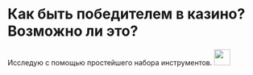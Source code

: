 # Как быть победителем в казино? Возможно ли это?
Исследую с помощью простейшего набора инструментов.
<img src="https://github.com/IYuminov/Casino_to_be_a_winner/blob/main/casino_plot.png?raw=true" height="32"/></h1>
